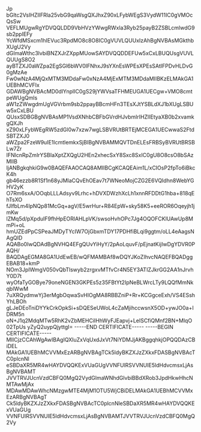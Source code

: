 Jp
bGltc2VsIHZlIFRla25vbG9qaWsgQXJhxZ90xLFybWEgS3VydW11IC0gVMOcQsSw
VEFLMUgwRgYDVQQLDD9VbHVzYWwgRWxla3Ryb25payB2ZSBLcmlwdG9sb2ppIEFy
YcWfdMSxcm1hIEVuc3RpdMO8c8O8IC0gVUVLQUUxIzAhBgNVBAsMGkthbXUgU2Vy
dGlmaWthc3lvbiBNZXJrZXppMUowSAYDVQQDDEFUw5xCxLBUQUsgVUVLQUUgS8O2
ayBTZXJ0aWZpa2EgSGl6bWV0IFNhxJ9sYXnEsWPEsXPEsSAtIFPDvHLDvG0gMzAe
Fw0wNzA4MjQxMTM3MDdaFw0xNzA4MjExMTM3MDdaMIIBKzELMAkGA1UEBhMCVFIx
GDAWBgNVBAcMD0dlYnplIC0gS29jYWVsaTFHMEUGA1UECgw+VMO8cmtpeWUgQmls
aW1zZWwgdmUgVGVrbm9sb2ppayBBcmHFn3TEsXJtYSBLdXJ1bXUgLSBUw5xCxLBU
QUsxSDBGBgNVBAsMP1VsdXNhbCBFbGVrdHJvbmlrIHZlIEtyaXB0b2xvamkgQXJh
xZ90xLFybWEgRW5zdGl0w7xzw7wgLSBVRUtBRTEjMCEGA1UECwwaS2FtdSBTZXJ0
aWZpa2FzeW9uIE1lcmtlemkxSjBIBgNVBAMMQVTDnELEsFRBSyBVRUtBRSBLw7Zr
IFNlcnRpZmlrYSBIaXptZXQgU2HEn2xhecSxY8Sxc8SxIC0gU8O8csO8bSAzMIIB
IjANBgkqhkiG9w0BAQEFAAOCAQ8AMIIBCgKCAQEAim1L/xCIOsP2fpTo6iBkcK4h
gb46ezzb8R1Sf1n68yJMlaCQvEhOEav7t7WNeoMojCZG2E6VQIdhn8WebYGHV2yK
O7Rm6sxA/OOqbLLLAdsyv9Lrhc+hDVXDWzhXcLh1xnnRFDDtG1hba+818qEhTsXO
fJlfbLm4IpNQp81McGq+agV/E5wrHur+R84EpW+sky58K5+eeROR6Oqeyjh1jmKw
lZMq5d/pXpduIF9fhHpEORlAHLpVK/swsoHvhOPc7Jg4OQOFCKlUAwUp8MmPi+oL
hmUZEdPpCSPeaJMDyTYcIW7OjGbxmTDY17PDHfiBLqi9ggtm/oLL4eAagsNAgQID
AQABo0IwQDAdBgNVHQ4EFgQUvYiHyY/2pAoLquvF/pEjnatKijIwDgYDVR0PAQH/
BAQDAgEGMA8GA1UdEwEB/wQFMAMBAf8wDQYJKoZIhvcNAQEFBQADggEBAB18+kmP
NOm3JpIWmgV050vQbTlswyb2zrgxvMTfvCr4N5EY3ATIZJkrGG2AA1nJrvhY0D7t
wyOfaTyGOBye79oneNGEN3GKPEs5z35FBtYt2IpNeBLWrcLTy9LQQfMmNkqblWwM
7uXRQydmwYj3erMgbOqwaSvHIOgMA8RBBZniP+Rr+KCGgceExh/VS4ESshYhLBOh
gLJeDEoTniDYYkCrkOpkSi+sDQESeUWoL4cZaMjihccwsnX5OD+ywJO0a+IDRM5n
oN+J1q2MdqMTw5RhK2vZbMEHCiIHhWyFJEapvj+LeISCfiQMnf2BN+MlqO02TpUs
yZyQ2uypQjyttgI=
-----END CERTIFICATE-----
-----BEGIN CERTIFICATE-----
MIICjzCCAhWgAwIBAgIQXIuZxVqUxdJxVt7NiYDMJjAKBggqhkjOPQQDAzCBiDEL
MAkGA1UEBhMCVVMxEzARBgNVBAgTCk5ldyBKZXJzZXkxFDASBgNVBAcTC0plcnNl
eSBDaXR5MR4wHAYDVQQKExVUaGUgVVNFUlRSVVNUIE5ldHdvcmsxLjAsBgNVBAMT
JVVTRVJUcnVzdCBFQ0MgQ2VydGlmaWNhdGlvbiBBdXRob3JpdHkwHhcNMTAwMjAx
MDAwMDAwWhcNMzgwMTE4MjM1OTU5WjCBiDELMAkGA1UEBhMCVVMxEzARBgNVBAgT
Ck5ldyBKZXJzZXkxFDASBgNVBAcTC0plcnNleSBDaXR5MR4wHAYDVQQKExVUaGUg
VVNFUlRSVVNUIE5ldHdvcmsxLjAsBgNVBAMTJVVTRVJUcnVzdCBFQ0MgQ2Vy